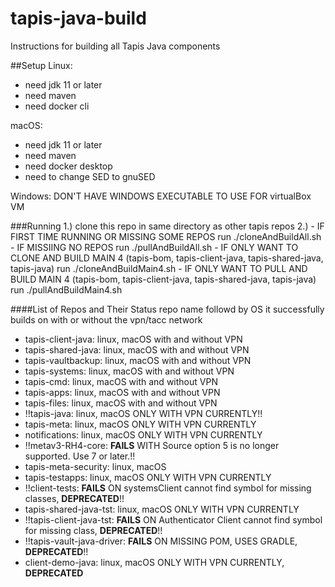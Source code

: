 # tapis-java-build
Instructions for building all Tapis Java components

##Setup
Linux:
- need jdk 11 or later
- need maven 
- need docker cli

macOS:
- need jdk 11 or later
- need maven
- need docker desktop
- need to change SED to gnuSED

Windows:
DON'T HAVE WINDOWS EXECUTABLE TO USE FOR virtualBox VM

###Running
1.) clone this repo in same directory as other tapis repos
2.) - IF FIRST TIME RUNNING OR MISSING SOME REPOS 
	run ./cloneAndBuildAll.sh
    - IF MISSIING NO REPOS 
	run ./pullAndBuildAll.sh
    - IF ONLY WANT TO CLONE AND BUILD MAIN 4 (tapis-bom, tapis-client-java, tapis-shared-java, tapis-java)
      	run ./cloneAndBuildMain4.sh
    - IF ONLY WANT TO PULL AND BUILD MAIN 4 (tapis-bom, tapis-client-java, tapis-shared-java, tapis-java)
      	run ./pullAndBuildMain4.sh

####List of Repos and Their Status
repo name followd by OS it successfully builds on with or without the vpn/tacc network 

- tapis-client-java: linux, macOS with and without VPN
- tapis-shared-java: linux, macOS with and without VPN
- tapis-vaultbackup: linux, macOS with and without VPN
- tapis-systems: linux, macOS with and without VPN
- tapis-cmd: linux, macOS with and without VPN
- tapis-apps: linux, macOS with and without VPN
- tapis-files: linux, macOS with and without VPN
- !!tapis-java: linux, macOS ONLY WITH VPN CURRENTLY!!
- tapis-meta: linux, macOS ONLY WITH VPN CURRENTLY
- notifications: linux, macOS ONLY WITH VPN CURRENTLY
- !!metav3-RH4-core: **FAILS** WITH Source option 5 is no longer supported. Use 7 or later.!!
- tapis-meta-security: linux, macOS 
- tapis-testapps: linux, macOS ONLY WITH VPN CURRENTLY
- !!client-tests: **FAILS** ON systemsClient cannot find symbol for missing classes, **DEPRECATED**!!
- tapis-shared-java-tst: linux, macOS ONLY WITH VPN CURRENTLY 
- !!tapis-client-java-tst: **FAILS** ON Authenticator Client cannot find symbol for missing class, **DEPRECATED**!!
- !!tapis-vault-java-driver: **FAILS** ON MISSING POM, USES GRADLE, **DEPRECATED**!! 
- client-demo-java: linux, macOS ONLY WITH VPN CURRENTLY, **DEPRECATED**



